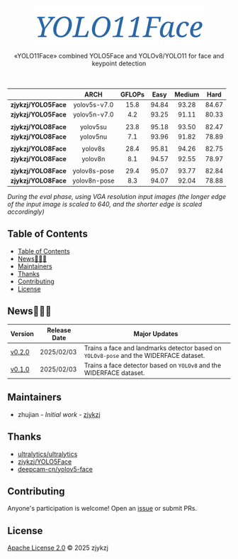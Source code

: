 <!-- <div align="right">
  Language:
    🇺🇸
  <a title="Chinese" href="./README.zh-CN.md">🇨🇳</a>
</div> -->

<div align="center"><a title="" href="https://github.com/zjykzj/YOLO11Face"><img align="center" src="yolo11face/assets/logo/YOLO11Face.png" alt=""></a></div>

<p align="center">
  «YOLO11Face» combined YOLO5Face and YOLOv8/YOLO11 for face and keypoint detection
<br>
<br>
  <a href="https://github.com/RichardLitt/standard-readme"><img src="https://img.shields.io/badge/standard--readme-OK-green.svg?style=flat-square" alt=""></a>
  <a href="https://conventionalcommits.org"><img src="https://img.shields.io/badge/Conventional%20Commits-1.0.0-yellow.svg" alt=""></a>
  <a href="http://commitizen.github.io/cz-cli/"><img src="https://img.shields.io/badge/commitizen-friendly-brightgreen.svg" alt=""></a>
</p>

|                      |     ARCH     | GFLOPs | Easy  | Medium | Hard  |
|:--------------------:|:------------:|:------:|:-----:|:------:|:-----:|
| **zjykzj/YOLO5Face** | yolov5s-v7.0 |  15.8  | 94.84 | 93.28  | 84.67 |
| **zjykzj/YOLO5Face** | yolov5n-v7.0 |  4.2   | 93.25 | 91.11  | 80.33 |
|                      |              |        |       |        |       |
| **zjykzj/YOLO8Face** |   yolov5su   |  23.8  | 95.18 | 93.50  | 82.47 |
| **zjykzj/YOLO8Face** |   yolov5nu   |  7.1   | 93.96 | 91.82  | 78.89 |
|                      |              |        |       |        |       |
| **zjykzj/YOLO8Face** |   yolov8s    |  28.4  | 95.81 | 94.26  | 82.75 |
| **zjykzj/YOLO8Face** |   yolov8n    |  8.1   | 94.57 | 92.55  | 78.97 |
|                      |              |        |       |        |       |
| **zjykzj/YOLO8Face** | yolov8s-pose |  29.4  | 95.07 | 93.77  | 82.84 |
| **zjykzj/YOLO8Face** | yolov8n-pose |  8.3   | 94.07 | 92.04  | 78.88 |

*During the eval phase, using VGA resolution input images (the longer edge of the input image is scaled to 640, and the shorter edge is scaled accordingly)*

## Table of Contents

- [Table of Contents](#table-of-contents)
- [News🚀🚀🚀](#news)
- [Maintainers](#maintainers)
- [Thanks](#thanks)
- [Contributing](#contributing)
- [License](#license)

## News🚀🚀🚀

| Version                                                           | Release Date | Major Updates                                                                        |
|-------------------------------------------------------------------|--------------|--------------------------------------------------------------------------------------|
| [v0.2.0](https://github.com/zjykzj/YOLO8Face/releases/tag/v0.2.0) | 2025/02/03   | Trains a face and landmarks detector based on `YOLOv8-pose` and the WIDERFACE dataset. |
| [v0.1.0](https://github.com/zjykzj/YOLO8Face/releases/tag/v0.1.0) | 2025/02/03   | Trains a face detector based on `YOLOv8` and the WIDERFACE dataset.                    |

<!-- ## Background

According to the [YOLO5Face](https://github.com/zjykzj/YOLO5Face) implementation, it adds Landmarks-HEAD to YOLOv5 to achieve synchronous detection of faces and keypoints. The YOLOv8 is an upgraded version of YOLOv5, which naturally improves the performance of face and keypoint detection by combining YOLO5Face and YOLOv8.

Through experiments, it was found that using `YOLOv8-pose` can simultaneously detect faces and facial keypoints. Using the facial and keypoint datasets provided by RetinaFace, only the training dataset was used. Validation/training was split into 2:8 parts, and the facial and keypoint detectors were trained from scratch. Finally, they were evaluated on the WIDERFACE val dataset.

Note: the latest implementation of YOLO8Face in our warehouse is entirely based on [ultralytics/ultralytics v8.3.75](https://github.com/ultralytics/ultralytics/releases/tag/v8.3.75) -->

<!-- ## Installation

See [INSTALL.md](./yolo8face/docs/INSTALL.md)

## Usage  

Download the WIDERFACE dataset from http://shuoyang1213.me/WIDERFACE/, Then convert WIDERFACE dataset format.

```shell
$ python3 widerface2yolo-pose.py ../datasets/widerface/WIDER_train/images ../datasets/widerface/retinaface_gt_v1.1/train/label.txt ../datasets/widerface-landmarks/
```

### Train

```shell
# YOLOv8n-pose / YOLOv8s-pose
$ python3 pose_train.py --model yolov8n-pose.pt --data ./yolo8face/cfg/datasets/widerface-landmarks.yaml --epochs 100 --imgsz 640 --device 0
$ python3 pose_train.py --model yolov8s-pose.pt --data ./yolo8face/cfg/datasets/widerface-landmarks.yaml --epochs 100 --imgsz 640 --device 0
```

### Eval

```shell
# python pose_widerface.py --model yolov8s-pose_widerface.pt --source ../datasets/widerface/images/val/ --folder_pict ../datasets/widerface/wider_face_split/wider_face_val_bbx_gt.txt --save_txt true --conf 0.001 --iou 0.7 --max_det 300 --batch 1 --device 0
args: Namespace(data=None, device=[0], folder_pict='../datasets/widerface/wider_face_split/wider_face_val_bbx_gt.txt', model='yolov8s-pose_widerface.pt', source='../datasets/widerface/images/val/') - unknown: ['--save_txt', 'true', '--conf', '0.001', '--iou', '0.7', '--max_det', '300', '--batch', '1']
{'model': 'yolov8s-pose_widerface.pt', 'data': None, 'device': [0], 'source': '../datasets/widerface/images/val/', 'folder_pict': '../datasets/widerface/wider_face_split/wider_face_val_bbx_gt.txt', 'save_txt': True, 'conf': 0.001, 'iou': 0.7, 'max_det': 300, 'batch': 1, 'mode': 'predict'}
3226

Ultralytics YOLOv8.2.103 🚀 Python-3.8.19 torch-1.12.1+cu113 CUDA:0 (NVIDIA GeForce RTX 3090, 24268MiB)
YOLOv8s-pose summary (fused): 187 layers, 11,413,344 parameters, 0 gradients, 29.4 GFLOPs
...
...
Speed: 2.1ms preprocess, 12.9ms inference, 1.6ms postprocess per image at shape (1, 3, 640, 448)
Results saved to /data/zj/YOLO8Face/runs/detect/predict
0 label saved to /data/zj/YOLO8Face/runs/detect/predict/labels
# cd widerface_evaluate/
# python3 evaluation.py -p ../runs/detect/predict/labels/ -g ./ground_truth/
Reading Predictions : 100%|████████████████████████████████████████████████████████████████████████████████████████████████████████████████████████████████████████████████████████████████████████████████████████████████████████████████████████████████████████████████████████████████████████████████████████████████████████████| 61/61 [00:00<00:00, 116.17it/s]
Processing easy: 100%|██████████████████████████████████████████████████████████████████████████████████████████████████████████████████████████████████████████████████████████████████████████████████████████████████████████████████████████████████████████████████████████████████████████████████████████████████████████████████| 61/61 [00:18<00:00,  3.24it/s]
Processing medium: 100%|████████████████████████████████████████████████████████████████████████████████████████████████████████████████████████████████████████████████████████████████████████████████████████████████████████████████████████████████████████████████████████████████████████████████████████████████████████████████| 61/61 [00:18<00:00,  3.24it/s]
Processing hard: 100%|██████████████████████████████████████████████████████████████████████████████████████████████████████████████████████████████████████████████████████████████████████████████████████████████████████████████████████████████████████████████████████████████████████████████████████████████████████████████████| 61/61 [00:19<00:00,  3.21it/s]
==================== Results ====================
Easy   Val AP: 0.9507304597200303
Medium Val AP: 0.9376731961249901
Hard   Val AP: 0.8283959392916
=================================================
```

### Predict

```shell
# python3 pose_predict.py --model yolov8s-pose_widerface.pt --source ./yolo8face/assets/widerface_val/ --imgsz 640 --device 0
args: Namespace(data=None, device=[0], model='yolov8s-pose_widerface.pt', source='./yolo8face/assets/widerface_val/') - unknown: ['--imgsz', '640']

Ultralytics YOLOv8.2.103 🚀 Python-3.8.19 torch-1.12.1+cu113 CUDA:0 (NVIDIA GeForce RTX 3090, 24268MiB)
YOLOv8s-pose summary (fused): 187 layers, 11,413,344 parameters, 0 gradients, 29.4 GFLOPs
image 1/2 /data/zj/YOLO8Face/yolo8face/assets/widerface_val/39_Ice_Skating_iceskiing_39_351.jpg: 640x640 3 faces, 10.0ms
image 2/2 /data/zj/YOLO8Face/yolo8face/assets/widerface_val/9_Press_Conference_Press_Conference_9_632.jpg: 640x640 1 face, 10.0ms
Speed: 3.7ms preprocess, 10.0ms inference, 1.5ms postprocess per image at shape (2, 3, 640, 640)
Results saved to /data/zj/YOLO8Face/runs/detect/predict4
```

<p align="left"><img src="yolo8face/assets/predict/9_Press_Conference_Press_Conference_9_632.jpg" height="240"\>  <img src="yolo8face/assets/predict/39_Ice_Skating_iceskiing_39_351.jpg" height="240"\></p> -->

## Maintainers

* zhujian - *Initial work* - [zjykzj](https://github.com/zjykzj)

## Thanks

* [ultralytics/ultralytics](https://github.com/ultralytics/ultralytics)
* [zjykzj/YOLO5Face](https://github.com/zjykzj/YOLO5Face)
* [deepcam-cn/yolov5-face](https://github.com/deepcam-cn/yolov5-face)

## Contributing

Anyone's participation is welcome! Open an [issue](https://github.com/zjykzj/YOLO11Face/issues) or submit PRs.

## License

[Apache License 2.0](LICENSE) © 2025 zjykzj